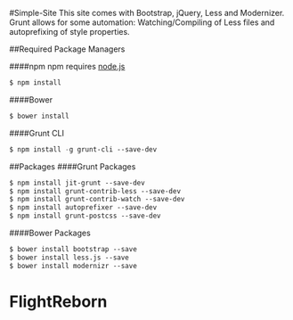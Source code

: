 #Simple-Site
This site comes with Bootstrap, jQuery, Less and Modernizer. Grunt allows for some automation: Watching/Compiling of Less files and autoprefixing of style properties.


##Required Package Managers

####npm
npm requires [node.js](https://www.nodejs.org)
```lisp
$ npm install
```
####Bower

```lisp
$ bower install
```
####Grunt CLI
```lisp
$ npm install -g grunt-cli --save-dev
```

##Packages
####Grunt Packages
```lisp
$ npm install jit-grunt --save-dev
$ npm install grunt-contrib-less --save-dev
$ npm install grunt-contrib-watch --save-dev
$ npm install autoprefixer --save-dev
$ npm install grunt-postcss --save-dev
```

####Bower Packages
```lisp
$ bower install bootstrap --save
$ bower install less.js --save
$ bower install modernizr --save
```
# FlightReborn

